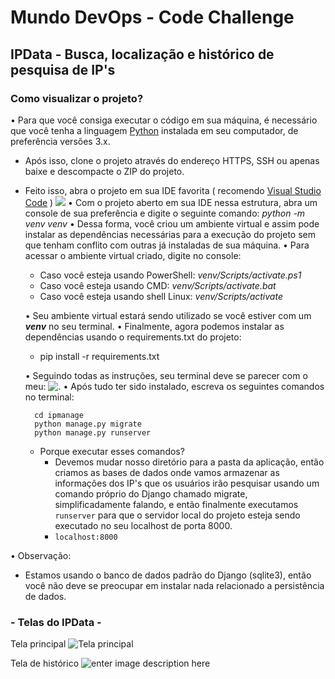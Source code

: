 # Mundo DevOps - Code Challenge #
## IPData - Busca, localização e histórico de pesquisa de IP's


### Como visualizar o projeto?

• Para que você consiga executar o código em sua máquina, é necessário que você tenha a linguagem [Python](https://www.python.org/downloads/) instalada em seu computador, de preferência versões 3.x.
- Após isso, clone o projeto através do endereço HTTPS, SSH ou apenas baixe e descompacte o ZIP do projeto.
- Feito isso, abra o projeto em sua IDE favorita ( recomendo [Visual Studio Code](https://code.visualstudio.com/) )
 ![](https://i.ibb.co/whT99qS/vscode-estrutura.png)
• Com o projeto aberto em sua IDE nessa estrutura, abra um console de sua preferência e digite o seguinte comando: *python -m venv venv*
• Dessa forma, você criou um ambiente virtual e assim pode instalar as dependências necessárias para a execução do projeto sem que tenham conflito com outras já instaladas de sua máquina.
• Para acessar o ambiente virtual criado, digite no console: 
	 - Caso você esteja usando PowerShell: *venv/Scripts/activate.ps1* 
	 - Caso você esteja usando CMD: *venv/Scripts/activate.bat* 
	 - Caso você esteja usando shell Linux: *venv/Scripts/activate* 

   • Seu ambiente virtual estará sendo utilizado se você estiver com um ***venv*** no seu terminal.
   • Finalmente, agora podemos instalar as dependências usando o requirements.txt do projeto:
    - pip install -r requirements.txt
  
   • Seguindo todas as instruções, seu terminal deve se parecer com o meu:
     ![.](https://i.ibb.co/nmQqfcQ/Captura-de-tela-2022-02-17-000105.png)
• Após tudo ter sido instalado, escreva os seguintes comandos no terminal:

		cd ipmanage
		python manage.py migrate
		python manage.py runserver
		
	- Porque executar esses comandos?
	   - Devemos mudar nosso diretório para a pasta da aplicação, então criamos as bases de dados onde vamos armazenar as informações dos IP's que os usuários irão pesquisar usando um comando próprio do Django chamado migrate, simplificadamente falando, e então finalmente executamos `runserver` para que o servidor local do projeto esteja sendo executado no seu localhost de porta 8000. 
	   - `localhost:8000`
	   
• Observação: 
   - Estamos usando o banco de dados padrão do Django (sqlite3), então você não deve se preocupar em instalar nada relacionado a persistência de dados.




###  - Telas do IPData - 

Tela principal
![Tela principal](https://i.ibb.co/9v0C1jM/Principal.png)

Tela de histórico
![enter image description here](https://i.ibb.co/VpRJ6Fm/Log.png)
